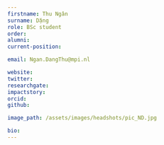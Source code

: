 ```yaml
---
firstname: Thu Ngân
surname: Dặng
role: BSc student
order:
alumni:
current-position:

email: Ngan.DangThu@mpi.nl

website:
twitter:
researchgate:
impactstory:
orcid:
github:

image_path: /assets/images/headshots/pic_ND.jpg

bio:
---
```

